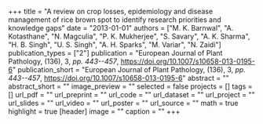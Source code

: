+++
title = "A review on crop losses, epidemiology and disease management of rice brown spot to identify research priorities and knowledge gaps"
date = "2013-01-01"
authors = ["M. K. Barnwal", "A. Kotasthane", "N. Magculia", "P. K. Mukherjee", "S. Savary", "A. K. Sharma", "H. B. Singh", "U. S. Singh", "A. H. Sparks", "M. Variar", "N. Zaidi"]
publication_types = ["2"]
publication = "European Journal of Plant Pathology, (136), 3, _pp. 443--457_, https://doi.org/10.1007/s10658-013-0195-6"
publication_short = "European Journal of Plant Pathology, (136), 3, _pp. 443--457_, https://doi.org/10.1007/s10658-013-0195-6"
abstract = ""
abstract_short = ""
image_preview = ""
selected = false
projects = []
tags = []
url_pdf = ""
url_preprint = ""
url_code = ""
url_dataset = ""
url_project = ""
url_slides = ""
url_video = ""
url_poster = ""
url_source = ""
math = true
highlight = true
[header]
image = ""
caption = ""
+++
